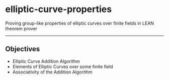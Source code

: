 # elliptic-curve-properties
Proving group-like properties of elliptic curves over finite fields in LEAN theorem prover 

<hr>

## Objectives
- Elliptic Curve Addition Algorithm
- Elements of Elliptic Curves over some finite field
- Associativity of the Addition Algorithm
